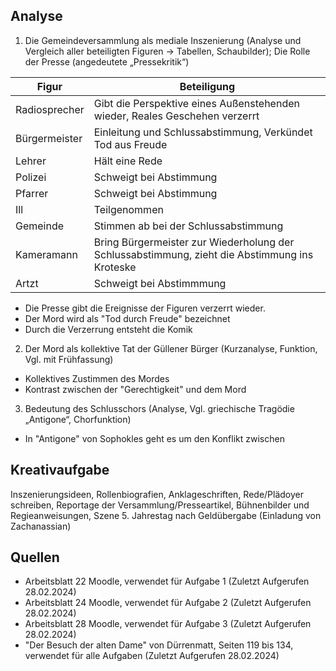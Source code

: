 ## Analyse

1. Die Gemeindeversammlung als mediale Inszenierung (Analyse und Vergleich aller beteiligten Figuren → Tabellen, Schaubilder); Die Rolle der Presse (angedeutete „Pressekritik“)

| Figur         | Beteiligung                                                                                   |
| ------------- | --------------------------------------------------------------------------------------------- |
| Radiosprecher | Gibt die Perspektive eines Außenstehenden wieder, Reales Geschehen verzerrt                   |
| Bürgermeister | Einleitung und Schlussabstimmung, Verkündet Tod aus Freude                                    |
| Lehrer        | Hält eine Rede                                                                                |
| Polizei       | Schweigt bei Abstimmung                                                                       |
| Pfarrer       | Schweigt bei Abstimmung                                                                       |
| Ill           | Teilgenommen                                                                                  |
| Gemeinde      | Stimmen ab bei der Schlussabstimmung                                                          |
| Kameramann    | Bring Bürgermeister zur Wiederholung der Schlussabstimmung, zieht die Abstimmung ins Kroteske |
| Artzt         | Schweigt bei Abstimmmung                                                                      |

- Die Presse gibt die Ereignisse der Figuren verzerrt wieder.
- Der Mord wird als "Tod durch Freude" bezeichnet
- Durch die Verzerrung entsteht die Komik

2. Der Mord als kollektive Tat der Güllener Bürger (Kurzanalyse, Funktion, Vgl. mit Frühfassung)

- Kollektives Zustimmen des Mordes
- Kontrast zwischen der "Gerechtigkeit" und dem Mord

3. Bedeutung des Schlusschors (Analyse, Vgl. griechische Tragödie „Antigone“, Chorfunktion)

- In "Antigone" von Sophokles geht es um den Konflikt zwischen 

## Kreativaufgabe

Inszenierungsideen, Rollenbiografien, Anklageschriften, Rede/Plädoyer schreiben, Reportage der Versammlung/Presseartikel, Bühnenbilder und Regieanweisungen, Szene 5. Jahrestag nach Geldübergabe (Einladung von Zachanassian)

## Quellen

- Arbeitsblatt 22 Moodle, verwendet für Aufgabe 1 (Zuletzt Aufgerufen 28.02.2024)
- Arbeitsblatt 24 Moodle, verwendet für Aufgabe 2 (Zuletzt Aufgerufen 28.02.2024)
- Arbeitsblatt 28 Moodle, verwendet für Aufgabe 3 (Zuletzt Aufgerufen 28.02.2024)
- "Der Besuch der alten Dame" von Dürrenmatt, Seiten 119 bis 134, verwendet für alle Aufgaben (Zuletzt Aufgerufen 28.02.2024)
